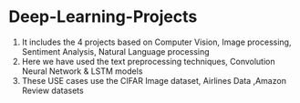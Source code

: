 # Deep-Learning-Projects
1) It includes the 4 projects based on Computer Vision, Image processing, Sentiment Analysis, Natural Language processing
2) Here we have used the text preprocessing techniques, Convolution Neural Network & LSTM models 
3) These USE cases use the CIFAR Image dataset, Airlines Data ,Amazon Review datasets
